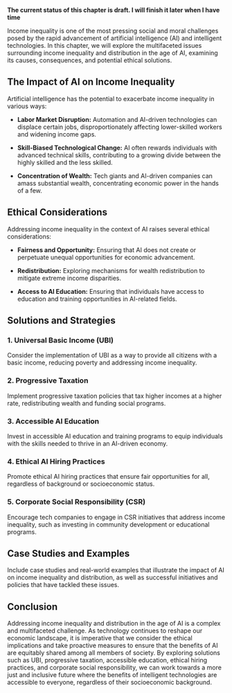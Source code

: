 **The current status of this chapter is draft. I will finish it later when I have time**

Income inequality is one of the most pressing social and moral challenges posed by the rapid advancement of artificial intelligence (AI) and intelligent technologies. In this chapter, we will explore the multifaceted issues surrounding income inequality and distribution in the age of AI, examining its causes, consequences, and potential ethical solutions.

**The Impact of AI on Income Inequality**
-----------------------------------------

Artificial intelligence has the potential to exacerbate income inequality in various ways:

* **Labor Market Disruption:** Automation and AI-driven technologies can displace certain jobs, disproportionately affecting lower-skilled workers and widening income gaps.

* **Skill-Biased Technological Change:** AI often rewards individuals with advanced technical skills, contributing to a growing divide between the highly skilled and the less skilled.

* **Concentration of Wealth:** Tech giants and AI-driven companies can amass substantial wealth, concentrating economic power in the hands of a few.

**Ethical Considerations**
--------------------------

Addressing income inequality in the context of AI raises several ethical considerations:

* **Fairness and Opportunity:** Ensuring that AI does not create or perpetuate unequal opportunities for economic advancement.

* **Redistribution:** Exploring mechanisms for wealth redistribution to mitigate extreme income disparities.

* **Access to AI Education:** Ensuring that individuals have access to education and training opportunities in AI-related fields.

**Solutions and Strategies**
----------------------------

### **1. Universal Basic Income (UBI)**

Consider the implementation of UBI as a way to provide all citizens with a basic income, reducing poverty and addressing income inequality.

### **2. Progressive Taxation**

Implement progressive taxation policies that tax higher incomes at a higher rate, redistributing wealth and funding social programs.

### **3. Accessible AI Education**

Invest in accessible AI education and training programs to equip individuals with the skills needed to thrive in an AI-driven economy.

### **4. Ethical AI Hiring Practices**

Promote ethical AI hiring practices that ensure fair opportunities for all, regardless of background or socioeconomic status.

### **5. Corporate Social Responsibility (CSR)**

Encourage tech companies to engage in CSR initiatives that address income inequality, such as investing in community development or educational programs.

**Case Studies and Examples**
-----------------------------

Include case studies and real-world examples that illustrate the impact of AI on income inequality and distribution, as well as successful initiatives and policies that have tackled these issues.

**Conclusion**
--------------

Addressing income inequality and distribution in the age of AI is a complex and multifaceted challenge. As technology continues to reshape our economic landscape, it is imperative that we consider the ethical implications and take proactive measures to ensure that the benefits of AI are equitably shared among all members of society. By exploring solutions such as UBI, progressive taxation, accessible education, ethical hiring practices, and corporate social responsibility, we can work towards a more just and inclusive future where the benefits of intelligent technologies are accessible to everyone, regardless of their socioeconomic background.
